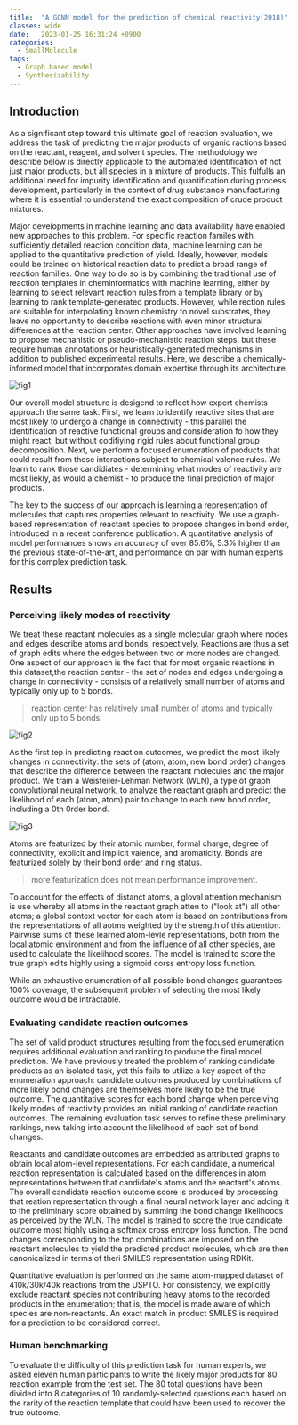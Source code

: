 ```yaml
---
title:  "A GCNN model for the prediction of chemical reactivity(2018)"
classes: wide
date:   2023-01-25 16:31:24 +0900
categories: 
  - SmallMolecule
tags:
  - Graph based model
  - Synthesizability
---
```


## Introduction

As a significant step toward this ultimate goal of reaction evaluation, we address the task of predicting the major products of organic ractions based on the reactant, reagent, and solvent species. The methodology we describe below is directly applicable to the automated identification of not just major products, but all species in a mixture of products. This fulfulls an additional need for impurity identification and quantification during process development, particularly in the context of drug substance manufacturing where it is essential to understand the exact composition of crude product mixtures. 

Major developments in machine learning and data availability have enabled new approaches to this problem. For specific reaction familes with sufficiently detailed reaction condition data, machine learning can be applied to the quantitative prediction of yield. Ideally, however, models could be trained on historical reaction data to predict a broad range of reaction families. One way to do so is by combining the traditional use of reaction templates in cheminformatics with machine learning, either by learning to select relevant reaction rules from a template library or by learning to rank template-generated products. However, while rection rules are suitable for interpolating known chemistry to novel substrates, they leave no opportunity to describe reactions with even minor structural differences at the reaction center. Other approaches have involved learning to propose mechanistic or pseudo-mechanistic reaction steps, but these require human annotations or heuristically-generated mechanisms in addition to published experimental results. Here, we describe a chemically-informed model that incorporates domain expertise through its architecture. 

![fig1](https://jasonkim8652.github.io/assets/images/GCNN1.png)

Our overall model structure is desigend to reflect how expert chemists approach the same task. First, we learn to identify reactive sites that are most likely to undergo a change in connectivity - this parallel the identification of reactive functional groups and consideration fo how they might react, but without codifiying rigid rules about functional group decomposition. Next, we perform a focused enumeration of products that could result from those interactions subject to chemical valence rules. We learn to rank those candidiates - determining what modes of reactivity are most liekly, as would a chemist - to produce the final prediction of major products. 

The key to the success of our approach is learning a representation of molecules that captures properties relevant to reactivity. We use a graph-based representation of reactant species to propose changes in bond order, introduced in a recent conference publication. A quantitative analysis of model performances shows an accuracy of over 85.6%, 5.3% higher than the previous state-of-the-art, and performance on par with human experts for this complex prediction task. 

## Results

### Perceiving likely modes of reactivity

We treat these reactant molecules as a single molecular graph where nodes and edges describe atoms and bonds, respectively. Reactions are thus a set of graph edits where the edges between two or more nodes are changed. One aspect of our approach is the fact that for most organic reactions in this dataset,the reaction center - the set of nodes and edges undergoing a change in connectivity - consists of a relatively small number of atoms and typically only up to 5 bonds. 

> reaction center has relatively small number of atoms and typically only up to 5 bonds. 

![fig2](https://jasonkim8652.github.io/assets/images/GCNN2.png)

As the first tep in predicting reaction outcomes, we predict the most likely changes in connectivity: the sets of (atom, atom, new bond order) changes that describe the difference between the reactant molecules and the major product. We train a Weisfeiler-Lehman Network (WLN), a type of graph convolutional neural network, to analyze the reactant graph and predict the likelihood of each (atom, atom) pair to change to each new bond order, including a 0th 0rder bond. 

![fig3](https://jasonkim8652.github.io/assets/images/GCNN3.png)

Atoms are featurized by their atomic number, formal charge, degree of connectivity, explicit and implicit valence, and aromaticity. Bonds are featurized solely by their bond order and ring status. 

> more featurization does not mean performance improvement.

To account for the effects of distanct atoms, a gloval attention mechanism is use whereby all atoms in the reactant graph atten to ("look at") all other atoms; a global context vector for each atom is based on contributions from the representations of all aotms weighted by the strength of this attention. Pairwise sums of these learned atom-levle representations, both from the local atomic environment and from the influence of all other species, are used to calculate the likelihood scores. The model is trained to score the true graph edits highly using a sigmoid corss entropy loss function. 

While an exhaustive enumeration of all possible bond changes guarantees 100% coverage, the subsequent problem of selecting the most likely outcome would be intractable. 

### Evaluating candidate reaction outcomes

The set of valid product structures resulting from the focused enumeration requires additional evaluation and ranking to produce the final model prediction. We have previously treated the problem of ranking candidate products as an isolated task, yet this fails to utilize a key aspect of the enumeration approach: candidate outcomes produced by combinations of more likely bond changes are themselves more likely to be the true outcome. The quantitative scores for each bond change when perceiving likely modes of reactivity provides an initial ranking of candidate reaction outcomes. The remaining evaluation task serves to refine these preliminary rankings, now taking into account the likelihood of each set of bond changes. 

Reactants and candidate outcomes are embedded as attributed graphs to obtain local atom-level representations. For each candidate, a numerical reaction representation is calculated based on the differences in atom representations between that candidate's atoms and the reactant's atoms. The overall candidate reaction outcome score is produced by processing that reation representation through a final neural network layer and adding it to the preliminary score obtained by summing the bond change likelihoods as perceived by the WLN. The model is trained to score the true candidate outcome most highly using a softmax cross entropy loss function. The bond changes corresponding to the top combinations are imposed on the reactant molecules to yield the predicted product molecules, which are then canonicalized in terms of theri SMILES representation using RDKit. 

Quantitative evaluation is performed on the same atom-mapped dataset of 410k/30k/40k reactions from the USPTO. For consistency, we explicitly exclude reactant species not contributing heavy atoms to the recorded products in the enumeration; that is, the model is made aware of which species are non-reactants. An exact match in product SMILES is required for a prediction to be considered correct. 

### Human benchmarking

To evaluate the difficulty of this prediction task for human experts, we asked eleven human participants to write the likely major products for 80 reaction example from the test set. The 80 total questions have been divided into 8 categories of 10 randomly-selected questions each based on the rarity of the reaction template that could have been used to recover the true outcome. 
